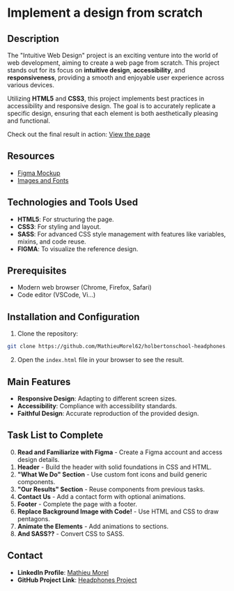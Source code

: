 # Implement a design from scratch

## Description
The "Intuitive Web Design" project is an exciting venture into the world of web development, aiming to create a web page from scratch. This project stands out for its focus on **intuitive design**, **accessibility**, and **responsiveness**, providing a smooth and enjoyable user experience across various devices.

Utilizing **HTML5** and **CSS3**, this project implements best practices in accessibility and responsive design. The goal is to accurately replicate a specific design, ensuring that each element is both aesthetically pleasing and functional.

Check out the final result in action: [View the page](https://mathieumorel62.github.io/holbertonschool-headphones/101-index.html#)

## Resources
- [Figma Mockup](https://intranet.hbtn.io/rltoken/y6_o1T-HtCyTAGuOJqdA_g)
- [Images and Fonts](https://github.com/MathieuMorel62/holbertonschool-headphones/tree/main/assets)

## Technologies and Tools Used
- **HTML5**: For structuring the page.
- **CSS3**: For styling and layout.
- **SASS**: For advanced CSS style management with features like variables, mixins, and code reuse.
- **FIGMA**: To visualize the reference design.

## Prerequisites
- Modern web browser (Chrome, Firefox, Safari)
- Code editor (VSCode, Vi...)

## Installation and Configuration
1. Clone the repository:

```bash
git clone https://github.com/MathieuMorel62/holbertonschool-headphones.git
```

2. Open the `index.html` file in your browser to see the result.

## Main Features
- **Responsive Design**: Adapting to different screen sizes.
- **Accessibility**: Compliance with accessibility standards.
- **Faithful Design**: Accurate reproduction of the provided design.

## Task List to Complete

0. **Read and Familiarize with Figma** - Create a Figma account and access design details.
1. **Header** - Build the header with solid foundations in CSS and HTML.
2. **"What We Do" Section** - Use custom font icons and build generic components.
3. **"Our Results" Section** - Reuse components from previous tasks.
4. **Contact Us** - Add a contact form with optional animations.
5. **Footer** - Complete the page with a footer.
6. **Replace Background Image with Code!** - Use HTML and CSS to draw pentagons.
7. **Animate the Elements** - Add animations to sections.
8. **And SASS??** - Convert CSS to SASS.

## Contact

- **LinkedIn Profile**: [Mathieu Morel](https://www.linkedin.com/in/mathieu-morel-9ab457261/)
- **GitHub Project Link**: [Headphones Project](https://github.com/MathieuMorel62/holbertonschool-headphones)
